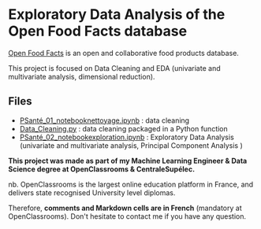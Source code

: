 # Exploratory Data Analysis of the Open Food Facts database

 [Open Food Facts](https://world.openfoodfacts.org/) is an open and collaborative food products database.
 
 This project is focused on Data Cleaning and EDA (univariate and multivariate analysis, dimensional reduction).

## Files
- [PSanté_01_notebooknettoyage.ipynb](https://github.com/fauconnier-n/ML-Engineer-OpenClassrooms-projects/blob/main/01%20-%20Concevez%20une%20application%20au%20service%20de%20la%20sant%C3%A9%20publique/PSant%C3%A9_01_notebooknettoyage.ipynb) : data cleaning
- [Data_Cleaning.py](https://github.com/fauconnier-n/ML-Engineer-OpenClassrooms-projects/blob/main/01%20-%20Concevez%20une%20application%20au%20service%20de%20la%20sant%C3%A9%20publique/Data_Cleaning.py) : data cleaning packaged in a Python function 
- [PSanté_02_notebookexploration.ipynb](https://github.com/fauconnier-n/ML-Engineer-OpenClassrooms-projects/blob/main/01%20-%20Concevez%20une%20application%20au%20service%20de%20la%20sant%C3%A9%20publique/PSant%C3%A9_02_notebookexploration.ipynb) : Exploratory Data Analysis (univariate and multivariate analysis, Principal Component Analysis )

**This project was made as part of my Machine Learning Engineer & Data Science degree at OpenClassrooms & CentraleSupélec.**

nb. OpenClassrooms is the largest online education platform in France, and delivers state recognised University level diplomas.

Therefore, **comments and Markdown cells are in French** (mandatory at OpenClassrooms). Don't hesitate to contact me if you have any question.
